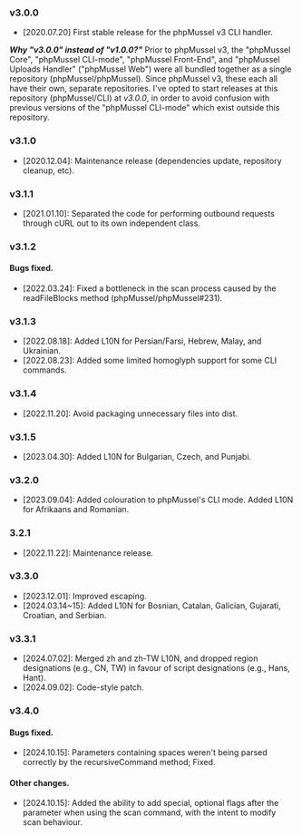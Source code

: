 ### v3.0.0

- [2020.07.20] First stable release for the phpMussel v3 CLI handler.

__*Why "v3.0.0" instead of "v1.0.0?"*__ Prior to phpMussel v3, the "phpMussel Core", "phpMussel CLI-mode", "phpMussel Front-End", and "phpMussel Uploads Handler" ("phpMussel Web") were all bundled together as a single repository (phpMussel/phpMussel). Since phpMussel v3, these each all have their own, separate repositories. I've opted to start releases at this repository (phpMussel/CLI) at *v3.0.0*, in order to avoid confusion with previous versions of the "phpMussel CLI-mode" which exist outside this repository.

### v3.1.0

- [2020.12.04]: Maintenance release (dependencies update, repository cleanup, etc).

### v3.1.1

- [2021.01.10]: Separated the code for performing outbound requests through cURL out to its own independent class.

### v3.1.2

#### Bugs fixed.
- [2022.03.24]: Fixed a bottleneck in the scan process caused by the readFileBlocks method (phpMussel/phpMussel#231).

### v3.1.3

- [2022.08.18]: Added L10N for Persian/Farsi, Hebrew, Malay, and Ukrainian.
- [2022.08.23]: Added some limited homoglyph support for some CLI commands.

### v3.1.4

- [2022.11.20]: Avoid packaging unnecessary files into dist.

### v3.1.5

- [2023.04.30]: Added L10N for Bulgarian, Czech, and Punjabi.

### v3.2.0

- [2023.09.04]: Added colouration to phpMussel's CLI mode. Added L10N for Afrikaans and Romanian.

### 3.2.1

- [2022.11.22]: Maintenance release.

### v3.3.0

- [2023.12.01]: Improved escaping.
- [2024.03.14~15]: Added L10N for Bosnian, Catalan, Galician, Gujarati, Croatian, and Serbian.

### v3.3.1

- [2024.07.02]: Merged zh and zh-TW L10N, and dropped region designations (e.g., CN, TW) in favour of script designations (e.g., Hans, Hant).
- [2024.09.02]: Code-style patch.

### v3.4.0

#### Bugs fixed.
- [2024.10.15]: Parameters containing spaces weren't being parsed correctly by the recursiveCommand method; Fixed.

#### Other changes.
- [2024.10.15]: Added the ability to add special, optional flags after the parameter when using the scan command, with the intent to modify scan behaviour.
